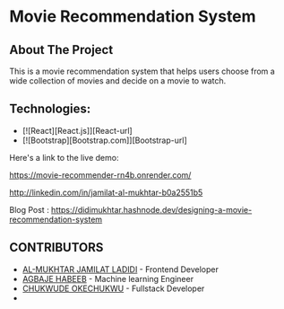# Movie Recommendation System

<!-- ABOUT THE PROJECT -->
## About The Project
This is a movie recommendation system that helps users choose from a wide collection of movies and decide on a movie to watch.

## Technologies:
* [![React][React.js]][React-url]
* [![Bootstrap][Bootstrap.com]][Bootstrap-url]


Here's a link to the live demo:

https://movie-recommender-rn4b.onrender.com/

http://linkedin.com/in/jamilat-al-mukhtar-b0a2551b5

Blog Post : https://didimukhtar.hashnode.dev/designing-a-movie-recommendation-system

## CONTRIBUTORS
- [AL-MUKHTAR JAMILAT LADIDI](https://github.com/Didimukhtar) - Frontend Developer
- [AGBAJE HABEEB](https://github.com/Hab-eeb) - Machine learning Engineer
- [CHUKWUDE OKECHUKWU](https://github.com/OkeyChukwude) - Fullstack Developer
- 
